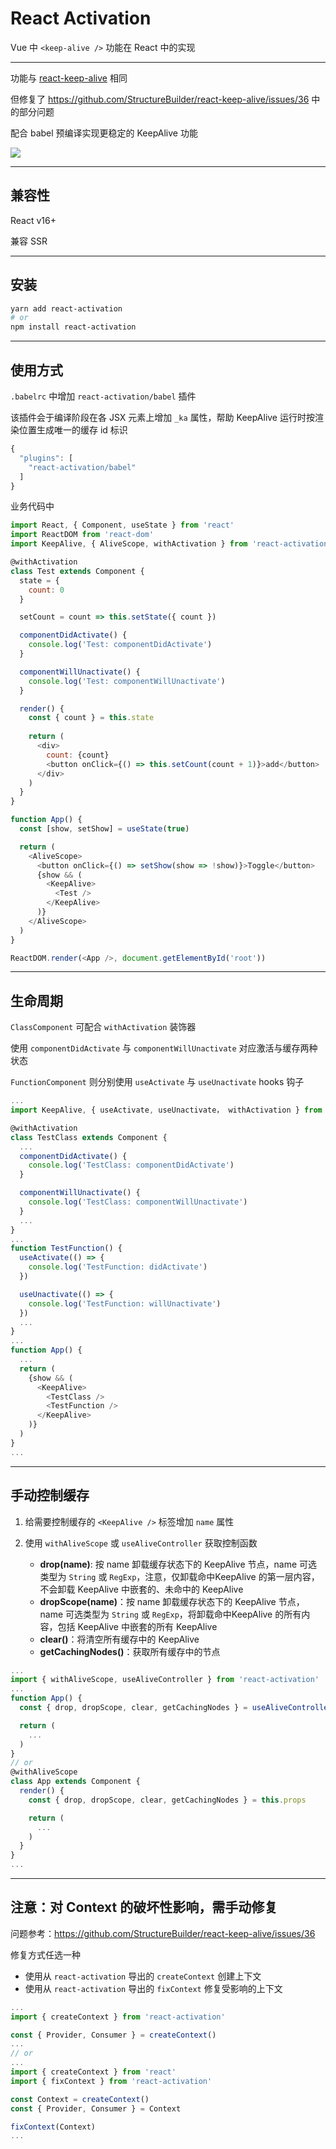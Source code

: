 # React Activation

Vue 中 `<keep-alive />` 功能在 React 中的实现

- - -

功能与 [react-keep-alive](https://github.com/StructureBuilder/react-keep-alive) 相同

但修复了 https://github.com/StructureBuilder/react-keep-alive/issues/36 中的部分问题

配合 babel 预编译实现更稳定的 KeepAlive 功能

<img src="./docs/ReactActivation.gif">

- - -

## 兼容性

React v16+

兼容 SSR

- - -

## 安装

```bash
yarn add react-activation
# or
npm install react-activation
```
- - -

## 使用方式

`.babelrc` 中增加 `react-activation/babel` 插件

该插件会于编译阶段在各 JSX 元素上增加 `_ka` 属性，帮助 KeepAlive 运行时按渲染位置生成唯一的缓存 id 标识

```javascript
{
  "plugins": [
    "react-activation/babel"
  ]
}
```

业务代码中

```javascript
import React, { Component, useState } from 'react'
import ReactDOM from 'react-dom'
import KeepAlive, { AliveScope, withActivation } from 'react-activation'

@withActivation
class Test extends Component {
  state = {
    count: 0
  }

  setCount = count => this.setState({ count })

  componentDidActivate() {
    console.log('Test: componentDidActivate')
  }

  componentWillUnactivate() {
    console.log('Test: componentWillUnactivate')
  }

  render() {
    const { count } = this.state
    
    return (
      <div>
        count: {count}
        <button onClick={() => this.setCount(count + 1)}>add</button>
      </div>
    )
  }
}

function App() {
  const [show, setShow] = useState(true)

  return (
    <AliveScope>
      <button onClick={() => setShow(show => !show)}>Toggle</button>
      {show && (
        <KeepAlive>
          <Test />
        </KeepAlive>
      )}
    </AliveScope>
  )
}

ReactDOM.render(<App />, document.getElementById('root'))
```

- - -

## 生命周期

`ClassComponent` 可配合 `withActivation` 装饰器

使用 `componentDidActivate` 与 `componentWillUnactivate` 对应激活与缓存两种状态

`FunctionComponent` 则分别使用 `useActivate` 与 `useUnactivate` hooks 钩子

```javascript
...
import KeepAlive, { useActivate, useUnactivate， withActivation } from 'react-activation'

@withActivation
class TestClass extends Component {
  ...
  componentDidActivate() {
    console.log('TestClass: componentDidActivate')
  }

  componentWillUnactivate() {
    console.log('TestClass: componentWillUnactivate')
  }
  ...
}
...
function TestFunction() {
  useActivate(() => {
    console.log('TestFunction: didActivate')
  })

  useUnactivate(() => {
    console.log('TestFunction: willUnactivate')
  })
  ...
}
...
function App() {
  ...
  return (
    {show && (
      <KeepAlive>
        <TestClass />
        <TestFunction />
      </KeepAlive>
    )}
  )
}
...
```

- - -

## 手动控制缓存

1. 给需要控制缓存的 `<KeepAlive />` 标签增加 `name` 属性

2. 使用 `withAliveScope` 或 `useAliveController` 获取控制函数

   - **drop(name)**: 按 name 卸载缓存状态下的 KeepAlive 节点，name 可选类型为 `String` 或 `RegExp`，注意，仅卸载命中KeepAlive 的第一层内容，不会卸载 KeepAlive 中嵌套的、未命中的 KeepAlive
   - **dropScope(name)**：按 name 卸载缓存状态下的 KeepAlive 节点，name 可选类型为 `String` 或 `RegExp`，将卸载命中KeepAlive 的所有内容，包括 KeepAlive 中嵌套的所有 KeepAlive
   - **clear()**：将清空所有缓存中的 KeepAlive
   - **getCachingNodes()**：获取所有缓存中的节点

```javascript
...
import { withAliveScope, useAliveController } from 'react-activation'
...
function App() {
  const { drop, dropScope, clear, getCachingNodes } = useAliveController()

  return (
    ...
  )
}
// or
@withAliveScope
class App extends Component {
  render() {
    const { drop, dropScope, clear, getCachingNodes } = this.props

    return (
      ...
    )
  }
}
...
```

- - -

## 注意：对 Context 的破坏性影响，需手动修复

问题参考：https://github.com/StructureBuilder/react-keep-alive/issues/36

修复方式任选一种

- 使用从 `react-activation` 导出的 `createContext` 创建上下文
- 使用从 `react-activation` 导出的 `fixContext` 修复受影响的上下文

```javascript
...
import { createContext } from 'react-activation'

const { Provider, Consumer } = createContext()
...
// or
...
import { createContext } from 'react'
import { fixContext } from 'react-activation'

const Context = createContext()
const { Provider, Consumer } = Context

fixContext(Context)
...
```
